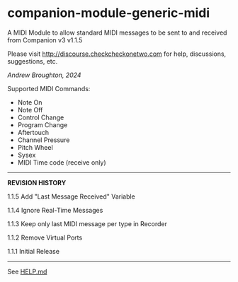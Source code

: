 # companion-module-generic-midi

A MIDI Module to allow standard MIDI messages to be sent to and received from Companion v3
v1.1.5

Please visit http://discourse.checkcheckonetwo.com for help, discussions, suggestions, etc.

_Andrew Broughton, 2024_

Supported MIDI Commands:

- Note On
- Note Off
- Control Change
- Program Change
- Aftertouch
- Channel Pressure
- Pitch Wheel
- Sysex
- MIDI Time code (receive only)

---

**REVISION HISTORY**

1.1.5 Add "Last Message Received" Variable

1.1.4 Ignore Real-Time Messages

1.1.3 Keep only last MIDI message per type in Recorder

1.1.2 Remove Virtual Ports

1.1.1 Initial Release

---

See [HELP.md](./companion/HELP.md)
